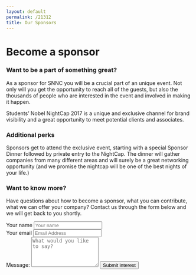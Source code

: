 ```yaml
---
layout: default
permalink: /21312
title: Our Sponsors
---
```

<div class="sponsor-bg">
	<div class="container">
		<div class="text-block">
			<div class="header-block">
				<h1>
					Become a sponsor
				</h1>
				<h3>
					Want to be a part of something great? 
				</h3>
			</div>
			<p>
				As a sponsor for SNNC you will be a crucial part of an unique event. Not only will you get the opportunity to reach all of the guests, but also the thousands of people who are interested in the event and involved in making it happen. 
			</p>
			<p>
				Students’ Nobel NightCap 2017 is a unique and exclusive channel for brand visibility and a great opportunity to meet potential clients and associates.
			</p>
			<h3>
				Additional perks
			</h3>
			<p>
				Sponsors get to attend the exclusive event, starting with a special Sponsor Dinner followed by private entry to the NightCap. The dinner will gather companies from many different areas and will surely be a great networking opportunity (and we promise the nightcap will be one of the best nights of your life.)
			</p>
			<h3>
				Want to know more? 
			</h3>
			<p>
				Have questions about how to become a sponsor, what you can contribute, what we can offer your company? Contact us through the form below and we will get back to you shortly.
			</p>
		</div>	
	</div>
	<div class="sponsor-form">
		<div class="container">
			<div class="text-block">
				<form action="https://formspree.io/karin.karlow@snnc.se" method="POST">
		  	<div class="form-block">
		  		<div class="input-block">
		  			<label for="name">Your name</label>
		      <input type="text" name="name" placeholder="Your name">
		  		</div>
		  		<div class="input-block">
		  			<label for="email">Your email</label>
		  			<input type="email" name="email" placeholder="Email Address">
		  		</div>
		  		<div class="input-block">
		  			<label for="content">Message:</label>
		  			<textarea type="text" value="message" name="content" rows="5" placeholder="What would you like to say?"></textarea>
			    	<button type="submit">Submit interest</button>	
		  		</div>			    
		  	</div>
		  </form>
			</div>
		</div>
		</div>
</div>